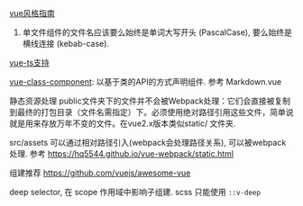 [vue风格指南](https://cn.vuejs.org/v2/style-guide/)
1. 单文件组件的文件名应该要么始终是单词大写开头 (PascalCase), 要么始终是横线连接 (kebab-case).



[vue-ts支持](https://cn.vuejs.org/v2/guide/typescript.html)

[vue-class-component](https://github.com/vuejs/vue-class-component): 以基于类的API的方式声明组件. 参考 Markdown.vue


静态资源处理
public文件夹下的文件并不会被Webpack处理：它们会直接被复制到最终的打包目录（文件名需指定）下。必须使用绝对路径引用这些文件，简单说就是用来存放万年不变的文件。在vue2.x版本类似static/ 文件夹.

src/assets 可以通过相对路径引入(webpack会处理路径关系), 可以被webpack处理. 参考 https://hq5544.github.io/vue-webpack/static.html

组建推荐 https://github.com/vuejs/awesome-vue

deep selector, 在 scope 作用域中影响子组建. scss 只能使用 `::v-deep `